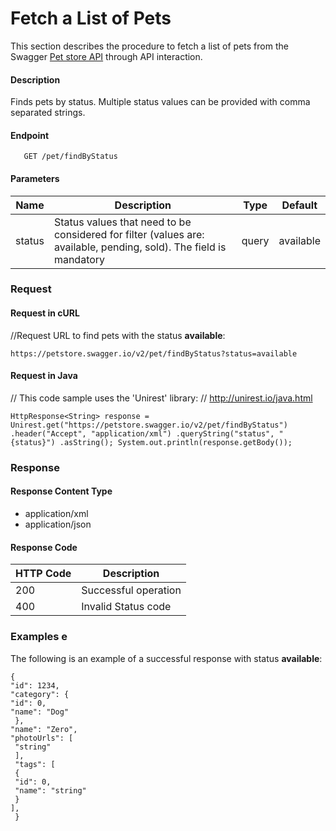 

# Fetch a List of Pets

This section describes the procedure to fetch a list of pets from the Swagger [Pet store API](https://petstore.swagger.io/) through API interaction.

#### Description
Finds pets by status.
Multiple status values can be provided with comma separated strings.

#### Endpoint
       GET /pet/findByStatus
       
#### Parameters

| Name|Description|Type  |Default|
|--------|-------------------------------------------------------------------------------------------|------|------------|
| status |Status values that need to be considered for filter (values are: available, pending, sold). The field is mandatory |query | available


### Request

#### Request in cURL
//Request URL to find pets with the status **available**: 

    https://petstore.swagger.io/v2/pet/findByStatus?status=available

#### Request in Java 
// This code sample uses the 'Unirest' library: 
// http://unirest.io/java.html 

    HttpResponse<String> response = Unirest.get("https://petstore.swagger.io/v2/pet/findByStatus") .header("Accept", "application/xml") .queryString("status", "{status}") .asString(); System.out.println(response.getBody());


### Response

#### Response Content Type
-   application/xml
-   application/json

#### Response Code

| HTTP Code       |Description                          |           
|--------------|-------------------------------|
|200           |Successful operation   
|400           |Invalid Status code

### Examples e
The following is an example of a successful  response with status **available**:

    {
    "id": 1234,
    "category": {
    "id": 0,
    "name": "Dog"
     },
    "name": "Zero",
    "photoUrls": [
     "string"
     ],
     "tags": [
     {
     "id": 0,
     "name": "string"
     }
    ],
     }




<!--stackedit_data:
eyJwcm9wZXJ0aWVzIjoidGl0bGU6IFBldFN0b3JlXG5hdXRob3
I6IFRydXB0aVxuc3RhdHVzOiBGcnN0IGRyYWZ0XG5kYXRlOiAy
Mi0wMy0yMDI0XG4iLCJoaXN0b3J5IjpbLTExMTY4OTc3NTMsOD
E2NTAyNDA2XX0=
-->